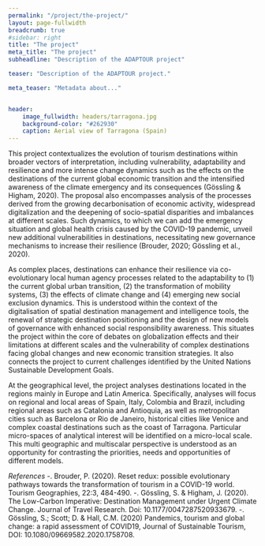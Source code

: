 ```yaml
---
permalink: "/project/the-project/"
layout: page-fullwidth
breadcrumb: true
#sidebar: right
title: "The project"
meta_title: "The project"
subheadline: "Description of the ADAPTOUR project"

teaser: "Description of the ADAPTOUR project." 

meta_teaser: "Metadata about..."


header:
    image_fullwidth: headers/tarragona.jpg
    background-color: "#262930"
    caption: Aerial view of Tarragona (Spain)
---
```

This project contextualizes the evolution of tourism destinations within broader vectors of interpretation, including vulnerability, adaptability and resilience and more intense change dynamics such as the effects on the destinations of the current global economic transition and the intensified awareness of the climate emergency and its consequences (Gössling & Higham, 2020). The proposal also encompasses analysis of the processes derived from the growing decarbonisation of economic activity, widespread digitalization and the deepening of socio-spatial disparities and imbalances at different scales. Such dynamics, to which we can add the emergency situation and global health crisis caused by the COVID-19 pandemic, unveil new additional vulnerabilities in destinations, necessitating new governance mechanisms to increase their resilience (Brouder, 2020; Gössling et al., 2020).

As complex places, destinations can enhance their resilience via co-evolutionary local human agency processes related to the adaptability to (1) the current global urban transition, (2) the transformation of mobility systems, (3) the effects of climate change and (4) emerging new social exclusion dynamics. This is understood within the context of the digitalisation of spatial destination management and intelligence tools, the renewal of strategic destination positioning and the design of new models of governance with enhanced social responsibility awareness. This situates the project within the core of debates on globalization effects and their limitations at different scales and the vulnerability of complex destinations facing global changes and new economic transition strategies. It also connects the project to current challenges identified by the United Nations Sustainable Development Goals.

At the geographical level, the project analyses destinations located in the regions mainly in Europe and Latin America. Specifically, analyses will focus on regional and local areas of Spain, Italy, Colombia and Brazil, including regional areas such as Catalonia and Antioquia, as well as metropolitan cities such as Barcelona or Rio de Janeiro, historical cities like Venice and complex coastal destinations such as the coast of Tarragona. Particular micro-spaces of analytical interest will be identified on a micro-local scale. This multi geographic and multiscalar perspective is understood as an opportunity for contrasting the priorities, needs and opportunities of different models.

*References*
-. Brouder, P. (2020). Reset redux: possible evolutionary pathways towards the transformation of tourism in a COVID-19 world. Tourism Geographies, 22:3, 484-490.
-. Gössling, S. & Higham, J. (2020). The Low-Carbon Imperative: Destination Management under Urgent Climate Change. Journal of Travel Research. Doi: 10.1177/0047287520933679.
-. Gössling, S.; Scott; D. & Hall, C.M. (2020) Pandemics, tourism and global change: a rapid assessment of COVID19, Journal of Sustainable Tourism, DOI: 10.1080/09669582.2020.1758708.
